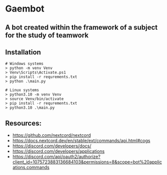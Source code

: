 # Gaembot

## A bot created within the framework of a subject for the study of teamwork

Installation
----------

```shell
# Windows systems
> python -m venv Venv 
> Venv\Scripts\Activate.ps1
> pip install -r requrements.txt
> python .\main.py
```

```shell
# Linux systems
> python3.10 -m venv Venv 
> source Venv/bin/activate
> pip install -r requrements.txt
> python3.10 .\main.py
```

Resources:
----------

- https://github.com/nextcord/nextcord
- https://docs.nextcord.dev/en/stable/ext/commands/api.html#cogs
- https://discord.com/developers/docs/
- https://discord.com/developers/applications
- https://discord.com/api/oauth2/authorize?client_id=1075723883136684103&permissions=8&scope=bot%20applications.commands

